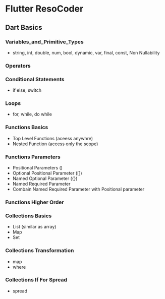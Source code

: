 

# Flutter ResoCoder

## Dart Basics

### Variables_and_Primitive_Types

- string, int, double, num, bool, dynamic, var, final, const, Non Nullability

### Operators

### Conditional Statements
- if else, switch

### Loops
- for, while, do while

### Functions Basics
- Top Level Functions (aceess anywhre)
- Nested Function (access only the scope)

### Functions Parameters
- Positional Parameters ()
- Optional Positional Parameter ([])
- Named Optional Parameter ({})
- Named Required Parameter
- Combain Named Required Parameter with Positional parameter

### Functions Higher Order

### Collections Basics
- List (similar as array)
- Map
- Set

### Collections Transformation
- map
- where

### Collections If For Spread
- spread

